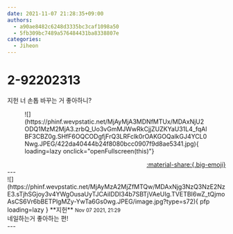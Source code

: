 ```yaml
---
date: 2021-11-07 21:28:35+09:00
authors:
  - a90ae8482c6248d3335bc3caf1098a50
  - 5fb309bc7489a576484431ba8338807e
categories:
  - Jiheon
---
```


# 2-92202313

<div class="post-container" markdown="1">
<div class="content-container md-sidebar__scrollwrap" markdown="1">

지헌 너 손톱 바꾸는 거 좋아하니?
<figure markdown="1">
![](https://phinf.wevpstatic.net/MjAyMjA3MDNfMTUx/MDAxNjU2ODQ1MzM2MjA3.zrbQ_Uo3vGmMJWwRkCjjZUZKYaU31L4_fqAlBF3CBZ0g.SHfF6OQCODgfjFrQ3LRFclk0rOAKGOQalkGJ4YCL0Nwg.JPEG/422da40444b24f8080bcc0907f9d8ae5341.jpg){ loading=lazy onclick="openFullscreen(this)"}
</figure>


</div>
</div>

<div style="text-align: right;" markdown="1">
<a href="https://weverse.io/fromis9/fanpost/2-92202313" style="text-align: right;">:material-share:{.big-emoji}</a>
</div>
---

<div class="comments-container md-sidebar__scrollwrap" markdown="1">
<div class="comment" markdown="1">
<div class='id-container' markdown="1">
![](https://phinf.wevpstatic.net/MjAyMzA2MjZfMTQw/MDAxNjg3NzQ3NzE2NzE3.sTjhSGjoy3v4YWgOusaUyTJCAiIDDI34b7SBTjVAeUIg.TVETBI6wZ_tQjmoAsCS6Vr6bBETPlgMZy-YwTa6Gs0wg.JPEG/image.jpg?type=s72){ pfp loading=lazy }
**<span class="artist">지헌</span>** <small>Nov 07 2021, 21:29</small><br>
</div>
<div class='comment-body' markdown="1">
네일하는거 좋아하는 편!
</div>
</div>
</div>
---
